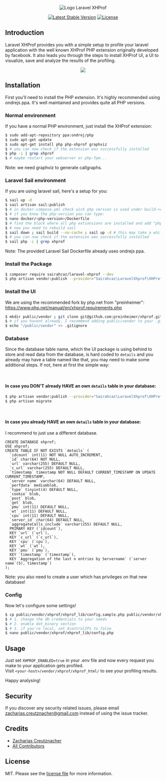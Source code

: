 <p align="center"><img src="https://i.imgur.com/nsWZks5.png" alt="Logo Laravel XHProf"></p>

<p align="center">
<!--<a href="https://packagist.org/packages/sairahcaz/laravel-xhprof"><img src="https://img.shields.io/packagist/dt/sairahcaz/laravel-xhprof" alt="Total Downloads"></a>-->
<a href="https://packagist.org/packages/sairahcaz/laravel-xhprof"><img src="https://img.shields.io/packagist/v/sairahcaz/laravel-xhprof" alt="Latest Stable Version"></a>
<a href="https://packagist.org/packages/sairahcaz/laravel-xhprof"><img src="https://img.shields.io/packagist/l/sairahcaz/laravel-xhprof" alt="License"></a>
</p>

<!--
#Laravel XHProf

[![Latest Version on Packagist][ico-version]][link-packagist]
[![Total Downloads][ico-downloads]][link-downloads]
[![Build Status][ico-travis]][link-travis]
-->

## Introduction

Laravel XHProf provides you with a simple setup to profile your laravel application
with the well known XHProf PHP extension originally developed by facebook. 
It also leads you through the steps to install XHProf UI, a UI to visualize, save and analyze the results
of the profiling.

<p align="center">
<img src="https://i.imgur.com/tNBhiPg.png">
</p>

## Installation

First you'll need to install the PHP extension.
It's highly recommended using ondrejs ppa.
It's well maintained and provides quite all PHP versions.

### Normal environment

If you have a normal PHP environment, just install the XHProf extension:

``` bash
$ sudo add-apt-repository ppa:ondrej/php
$ sudo apt-get update
$ sudo apt-get install php php-xhprof graphviz
$ # you can now check if the extension was successfully installed
$ php -i | grep xhprof
$ # maybe restart your webserver or php-fpm...
```

Note: we need graphviz to generate callgraphs.

### Laravel Sail environment

If you are using laravel sail, here's a setup for you:

``` bash
$ sail up -d
$ sail artisan sail:publish
$ # in docker-compose.yml check wich php version is used under build->context (eg. ./docker/8.1)
$ # if you know the php-version you can type:
$ nano docker/<php-version>/Dockerfile
$ # find the block where all php extionsions are installed and add "php<php-version>-xhprof graphviz \"
$ # now you need to rebuild sail
$ sail down ; sail build --no-cache ; sail up -d # this may take a while...
$ # you can now check if the extension was successfully installed
$ sail php -i | grep xhprof
```

Note: The provided Laravel Sail Dockerfile already uses ondrejs ppa.

### Install the Package

``` bash
$ composer require sairahcaz/laravel-xhprof --dev
$ php artisan vendor:publish --provider="Sairahcaz\LaravelXhprof\XHProfServiceProvider" --tag="config"
```

### Install the UI

We are using the recommended fork by php.net from "preinheimer":
https://www.php.net/manual/en/xhprof.requirements.php

``` bash
$ mkdir public/vendor ; git clone git@github.com:preinheimer/xhprof.git ./public/vendor/xhprof
$ # if you havent already, I recommend adding public/vendor to your .gitignore
$ echo "/public/vendor" >> .gitignore
```

### Database

Since the database table name,
which the UI package is using behind to store and read data from the database,
is hard coded to ``details`` and you already may have a table named like that,
you may need to make some additional steps. If not, here at first the simple way:

<br/>

#### In case you DON'T already HAVE an own ``details`` table in your database:

``` bash
$ php artisan vendor:publish --provider="Sairahcaz\LaravelXhprof\XHProfServiceProvider" --tag="migrations"
$ php artisan migrate
```
<br/>

#### In case you already HAVE an own ``details`` table in your database:

I recommend to just use a different database. 

``` mysql
CREATE DATABASE xhprof;
USE xhprof;
CREATE TABLE IF NOT EXISTS `details` (
  `idcount` int(11) NOT NULL AUTO_INCREMENT,
  `id` char(64) NOT NULL,
  `url` varchar(255) DEFAULT NULL,
  `c_url` varchar(255) DEFAULT NULL,
  `timestamp` timestamp NOT NULL DEFAULT CURRENT_TIMESTAMP ON UPDATE CURRENT_TIMESTAMP,
  `server name` varchar(64) DEFAULT NULL,
  `perfdata` mediumblob,
  `type` tinyint(4) DEFAULT NULL,
  `cookie` blob,
  `post` blob,
  `get` blob,
  `pmu` int(11) DEFAULT NULL,
  `wt` int(11) DEFAULT NULL,
  `cpu` int(11) DEFAULT NULL,
  `server_id` char(64) DEFAULT NULL,
  `aggregateCalls_include` varchar(255) DEFAULT NULL,
  PRIMARY KEY (`idcount`),
  KEY `url` (`url`),
  KEY `c_url` (`c_url`),
  KEY `cpu` (`cpu`),
  KEY `wt` (`wt`),
  KEY `pmu` (`pmu`),
  KEY `timestamp` (`timestamp`),
  KEY `Aggregation of the last n entries by Servername` (`server name`(5),`timestamp`)
);
```

Note: you also need to create a user which has privileges on that new database!

### Config

Now let's configure some settings!

``` bash
$ cp public/vendor/xhprof/xhprof_lib/config.sample.php public/vendor/xhprof/xhprof_lib/config.php
$ # 1. change the db credentials to your needs
$ # 2. enable dot_binary section
$ # 3. if you're local, set $controlIPs to false
$ nano public/vendor/xhprof/xhprof_lib/config.php
```

## Usage

Just set ``XHPROF_ENABLED=true`` in your .env file and
now every request you make to your application gets profiled. \
Visit ``<your-host>/vendor/xhprof/xhprof_html/`` to see your profiling results.

Happy analysing!


<!-- 

## Change log

Please see the [changelog](changelog.md) for more information on what has changed recently.

## Testing

``` bash
$ composer test
```

 -->

## Security

If you discover any security related issues, please email zacharias.creutznacher@gmail.com instead of using the issue tracker.

## Credits

- [Zacharias Creutznacher][link-author]
- [All Contributors][link-contributors]

## License

MIT. Please see the [license file](license.md) for more information.

[ico-version]: https://img.shields.io/packagist/v/sairahcaz/laravel-xhprof.svg?style=flat-square
[ico-downloads]: https://img.shields.io/packagist/dt/sairahcaz/laravel-xhprof.svg?style=flat-square
[ico-travis]: https://img.shields.io/travis/sairahcaz/laravel-xhprof/master.svg?style=flat-square
[ico-styleci]: https://styleci.io/repos/12345678/shield

[link-packagist]: https://packagist.org/packages/sairahcaz/laravel-xhprof
[link-downloads]: https://packagist.org/packages/sairahcaz/laravel-xhprof
[link-travis]: https://travis-ci.org/sairahcaz/laravel-xhprof
[link-styleci]: https://styleci.io/repos/12345678
[link-author]: https://github.com/sairahcaz
[link-contributors]: ../../contributors
